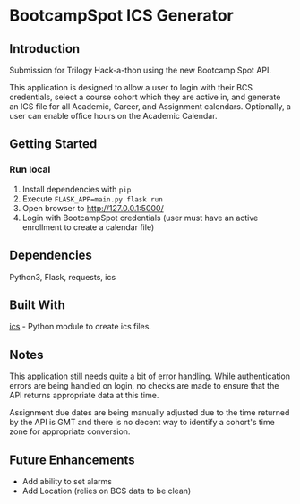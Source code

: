 # BootcampSpot ICS Generator

## Introduction
Submission for Trilogy Hack-a-thon using the new Bootcamp Spot API.

This application is designed to allow a user to login with their BCS credentials, select a course cohort which they are active in, and generate an ICS file for all Academic, Career, and Assignment calendars. Optionally, a user can enable office hours on the Academic Calendar.

## Getting Started
### Run local
1. Install dependencies with `pip`
2. Execute `FLASK_APP=main.py flask run`
3. Open browser to http://127.0.0.1:5000/
4. Login with BootcampSpot credentials (user must have an active enrollment to create a calendar file)

## Dependencies
Python3, Flask, requests, ics

## Built With

[ics](https://github.com/C4ptainCrunch/ics.py) - Python module to create ics files.

## Notes
This application still needs quite a bit of error handling. While authentication errors are being handled on login, no checks are made to ensure that the API returns appropriate data at this time.

Assignment due dates are being manually adjusted due to the time returned by the API is GMT and there is no decent way to identify a cohort's time zone for appropriate conversion.

## Future Enhancements
* Add ability to set alarms
* Add Location (relies on BCS data to be clean)
